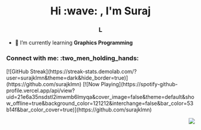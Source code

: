 
<h1 align="center">Hi :wave: , I'm Suraj</h1>

<h3 align="center">L</h3>

- 🌱 I’m currently learning **Graphics Programming**

<h3 align="left">Connect with me: :two_men_holding_hands: </h3>
<p align="left">
</p>
[![GitHub Streak](https://streak-stats.demolab.com/?user=surajklmn&theme=dark&hide_border=true)](https://github.com/surajklmn) [![Now Playing](https://spotify-github-profile.vercel.app/api/view?uid=21e6a35nsdstl2imwmb6lmyqa&cover_image=false&theme=default&show_offline=true&background_color=121212&interchange=false&bar_color=53b14f&bar_color_cover=true)](https://github.com/surajklmn)

<!-- <p><img align="center" src="https://github-readme-streak-stats.herokuapp.com/?user=surajklmn&theme=dark&hide_border=true" alt="surajklmn" /></p> -->
<p alight="right">
<img align="right" src="https://komarev.com/ghpvc/?username=surajklmn&style=plastic&color=orange" />
</p>
